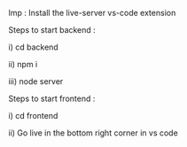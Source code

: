 
Imp : Install the live-server vs-code extension

Steps to start backend : 

i) cd backend

ii) npm i

iii) node server

Steps to start frontend :

i) cd frontend

ii) Go live in the bottom right corner in vs code  
